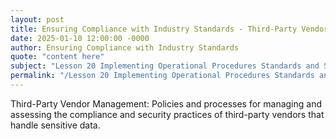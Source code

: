 ```yaml
---
layout: post
title: Ensuring Compliance with Industry Standards - Third-Party Vendor Management
date: 2025-01-10 12:00:00 -0000
author: Ensuring Compliance with Industry Standards
quote: "content here"
subject: "Lesson 20 Implementing Operational Procedures Standards and Specifications"
permalink: "/Lesson 20 Implementing Operational Procedures Standards and Specifications/Ensuring Compliance with Industry Standards/Ensuring Compliance with Industry Standards - Third-Party Vendor Management"
---
```


Third-Party Vendor Management: Policies and processes for managing and assessing the compliance and security practices of third-party vendors that handle sensitive data.
